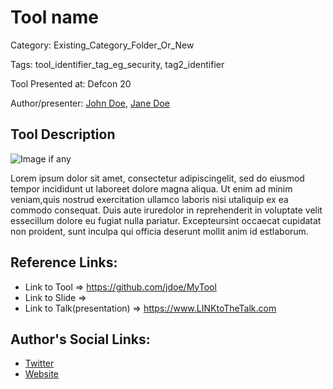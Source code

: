 # Tool name

Category: Existing_Category_Folder_Or_New

Tags: tool_identifier_tag_eg_security, tag2_identifier

Tool Presented at: Defcon 20

Author/presenter: [John Doe](http://site.com), [Jane Doe](http://site.com)

## Tool Description

![Image if any](https://image.jpg)

Lorem ipsum dolor sit amet, consectetur adipiscingelit, sed do eiusmod tempor incididunt ut laboreet dolore magna aliqua. Ut enim ad minim veniam,quis nostrud exercitation ullamco laboris nisi utaliquip ex ea commodo consequat. Duis aute iruredolor in reprehenderit in voluptate velit essecillum dolore eu fugiat nulla pariatur. Excepteursint occaecat cupidatat non proident, sunt inculpa qui officia deserunt mollit anim id estlaborum.

## Reference Links:

- Link to Tool => https://github.com/jdoe/MyTool
- Link to Slide =>
- Link to Talk(presentation) => https://www.LINKtoTheTalk.com

## Author's Social Links:

- [Twitter](#)
- [Website](#)
